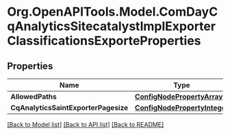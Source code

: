 # Org.OpenAPITools.Model.ComDayCqAnalyticsSitecatalystImplExporterClassificationsExporteProperties
## Properties

Name | Type | Description | Notes
------------ | ------------- | ------------- | -------------
**AllowedPaths** | [**ConfigNodePropertyArray**](ConfigNodePropertyArray.md) |  | [optional] 
**CqAnalyticsSaintExporterPagesize** | [**ConfigNodePropertyInteger**](ConfigNodePropertyInteger.md) |  | [optional] 

[[Back to Model list]](../README.md#documentation-for-models) [[Back to API list]](../README.md#documentation-for-api-endpoints) [[Back to README]](../README.md)


